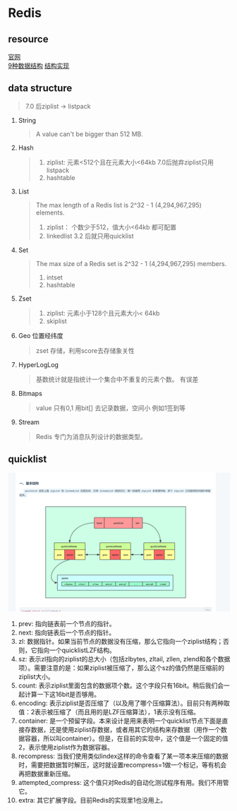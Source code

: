 # Redis
## resource
[官网](https://redis.io/docs/data-types/)  
[9种数据结构](https://juejin.cn/post/7108920755592626207)
[结构实现](https://www.cnblogs.com/hunternet/p/9989771.html)

## data structure
> 7.0 后ziplist -> listpack
1. String
   > A value can't be bigger than 512 MB.
2. Hash
   > 1. ziplist: 元素<512个且在元素大小<64kb   7.0后抛弃ziplist只用listpack
   > 2. hashtable
3. List
   > The max length of a Redis list is 2^32 - 1 (4,294,967,295) elements.
   > 1. ziplist： 个数少于512，值大小<64kb 都可配置
   > 2. linkedlist
   > 3.2 后就只用quicklist
4. Set
   > The max size of a Redis set is 2^32 - 1 (4,294,967,295) members.
   > 1. intset
   > 2. hashtable
5. Zset
   > 1. ziplist: 元素小于128个且元素大小< 64kb     
   > 2. skiplist
6. Geo 位置经纬度
   > zset 存储，利用score去存储象关性
7. HyperLogLog
   > 基数统计就是指统计一个集合中不重复的元素个数。 有误差
8. Bitmaps
   > value 只有0,1 用bit[] 去记录数据，空间小
   > 例如1签到等
9.  Stream
    >Redis 专门为消息队列设计的数据类型。

## quicklist
![](assets/Redis_quicklist.png)
1. prev: 指向链表前一个节点的指针。 
2. next: 指向链表后一个节点的指针。
3. zl: 数据指针。如果当前节点的数据没有压缩，那么它指向一个ziplist结构；否则，它指向一个quicklistLZF结构。
4. sz: 表示zl指向的ziplist的总大小（包括zlbytes, zltail, zllen, zlend和各个数据项）。需要注意的是：如果ziplist被压缩了，那么这个sz的值仍然是压缩前的ziplist大小。
5. count: 表示ziplist里面包含的数据项个数。这个字段只有16bit。稍后我们会一起计算一下这16bit是否够用。
6. encoding: 表示ziplist是否压缩了（以及用了哪个压缩算法）。目前只有两种取值：2表示被压缩了（而且用的是LZF压缩算法），1表示没有压缩。
7. container: 是一个预留字段。本来设计是用来表明一个quicklist节点下面是直接存数据，还是使用ziplist存数据，或者用其它的结构来存数据（用作一个数据容器，所以叫container）。但是，在目前的实现中，这个值是一个固定的值2，表示使用ziplist作为数据容器。
8. recompress: 当我们使用类似lindex这样的命令查看了某一项本来压缩的数据时，需要把数据暂时解压，这时就设置recompress=1做一个标记，等有机会再把数据重新压缩。
9. attempted_compress: 这个值只对Redis的自动化测试程序有用。我们不用管它。
10. extra: 其它扩展字段。目前Redis的实现里1也没用上。